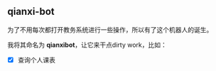 ## qianxi-bot

为了不用每次都打开教务系统进行一些操作，所以有了这个机器人的诞生。

我将其命名为 **qianxibot**，让它来干点dirty work，比如：

- [x] 查询个人课表
